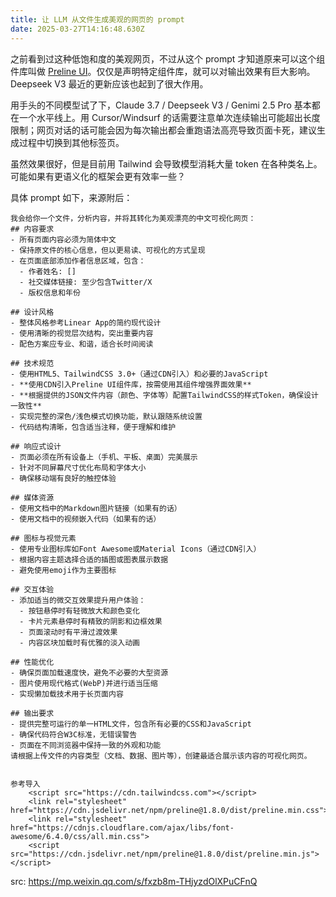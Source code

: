 ```yaml
---
title: 让 LLM 从文件生成美观的网页的 prompt
date: 2025-03-27T14:16:48.630Z
---
```


之前看到过这种低饱和度的美观网页，不过从这个 prompt 才知道原来可以这个组件库叫做 [Preline UI](https://preline.co/)。仅仅是声明特定组件库，就可以对输出效果有巨大影响。Deepseek V3 最近的更新应该也起到了很大作用。

用手头的不同模型试了下，Claude 3.7 / Deepseek V3 / Genimi 2.5 Pro 基本都在一个水平线上。用 Cursor/Windsurf 的话需要注意单次连续输出可能超出长度限制；网页对话的话可能会因为每次输出都会重跑语法高亮导致页面卡死，建议生成过程中切换到其他标签页。

虽然效果很好，但是目前用 Tailwind 会导致模型消耗大量 token 在各种类名上。可能如果有更语义化的框架会更有效率一些？

具体 prompt 如下，来源附后：
```
我会给你一个文件，分析内容，并将其转化为美观漂亮的中文可视化网页：
## 内容要求
- 所有页面内容必须为简体中文
- 保持原文件的核心信息，但以更易读、可视化的方式呈现
- 在页面底部添加作者信息区域，包含：    
  - 作者姓名: []    
  - 社交媒体链接: 至少包含Twitter/X
  - 版权信息和年份

## 设计风格
- 整体风格参考Linear App的简约现代设计
- 使用清晰的视觉层次结构，突出重要内容
- 配色方案应专业、和谐，适合长时间阅读

## 技术规范
- 使用HTML5、TailwindCSS 3.0+（通过CDN引入）和必要的JavaScript
- **使用CDN引入Preline UI组件库，按需使用其组件增强界面效果**
- **根据提供的JSON文件内容（颜色、字体等）配置TailwindCSS的样式Token，确保设计一致性**
- 实现完整的深色/浅色模式切换功能，默认跟随系统设置
- 代码结构清晰，包含适当注释，便于理解和维护

## 响应式设计
- 页面必须在所有设备上（手机、平板、桌面）完美展示
- 针对不同屏幕尺寸优化布局和字体大小
- 确保移动端有良好的触控体验

## 媒体资源
- 使用文档中的Markdown图片链接（如果有的话）
- 使用文档中的视频嵌入代码（如果有的话）

## 图标与视觉元素
- 使用专业图标库如Font Awesome或Material Icons（通过CDN引入）
- 根据内容主题选择合适的插图或图表展示数据
- 避免使用emoji作为主要图标

## 交互体验
- 添加适当的微交互效果提升用户体验：    
  - 按钮悬停时有轻微放大和颜色变化    
  - 卡片元素悬停时有精致的阴影和边框效果    
  - 页面滚动时有平滑过渡效果    
  - 内容区块加载时有优雅的淡入动画

## 性能优化
- 确保页面加载速度快，避免不必要的大型资源
- 图片使用现代格式(WebP)并进行适当压缩
- 实现懒加载技术用于长页面内容

## 输出要求
- 提供完整可运行的单一HTML文件，包含所有必要的CSS和JavaScript
- 确保代码符合W3C标准，无错误警告
- 页面在不同浏览器中保持一致的外观和功能
请根据上传文件的内容类型（文档、数据、图片等），创建最适合展示该内容的可视化网页。


参考导入
    <script src="https://cdn.tailwindcss.com"></script>
    <link rel="stylesheet" href="https://cdn.jsdelivr.net/npm/preline@1.8.0/dist/preline.min.css">
    <link rel="stylesheet" href="https://cdnjs.cloudflare.com/ajax/libs/font-awesome/6.4.0/css/all.min.css">
    <script src="https://cdn.jsdelivr.net/npm/preline@1.8.0/dist/preline.min.js"></script>
```


src: https://mp.weixin.qq.com/s/fxzb8m-THjyzdOlXPuCFnQ